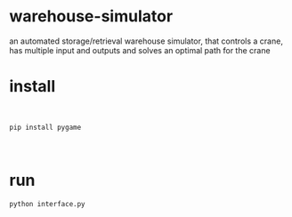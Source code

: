 # warehouse-simulator
an automated storage/retrieval warehouse simulator, that controls a crane, has multiple input and outputs and solves an optimal path for the crane
<br>
# install
<br>

```sh
pip install pygame
```
<br>

# run

```sh
python interface.py
```